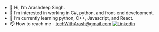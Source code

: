 - 👋 Hi, I’m Arashdeep Singh. 
- 👀 I’m interested in working in C#, python, and front-end development.
- 🌱 I’m currently learning python, C++, Javascript, and React.
- 📫 How to reach me - techWithArash@gmail.com
                        [![LinkedIn](https://img.shields.io/badge/LinkedIn-Profile-blue)](https://www.linkedin.com/in/techwitharash/)


<!---
ArashTechDev/ArashTechDev is a ✨ special ✨ repository because its `README.md` (this file) appears on your GitHub profile.
You can click the Preview link to take a look at your changes.
--->

